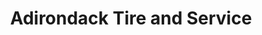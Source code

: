 ---
title: "Adirondack Tire and Service"
url: /schenectady/adirondack-tire-and-service/
shop: Autowerkstatt
---